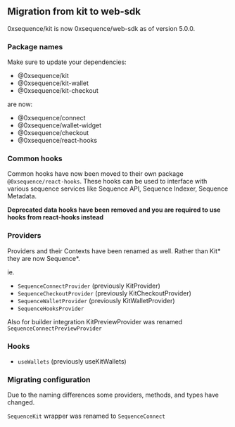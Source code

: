 ## Migration from kit to web-sdk

0xsequence/kit is now 0xsequence/web-sdk as of version 5.0.0.

### Package names

Make sure to update your dependencies:

- @0xsequence/kit
- @0xsequence/kit-wallet
- @0xsequence/kit-checkout

are now:

- @0xsequence/connect
- @0xsequence/wallet-widget
- @0xsequence/checkout
- @0xsequence/react-hooks

### Common hooks

Common hooks have now been moved to their own package `@0xsequence/react-hooks`. These hooks can be used to interface with various sequence services like Sequence API, Sequence Indexer, Sequence Metadata.

**Deprecated data hooks have been removed and you are required to use hooks from react-hooks instead**

### Providers

Providers and their Contexts have been renamed as well. Rather than Kit* they are now Sequence*.

ie.

- `SequenceConnectProvider` (previously KitProvider)
- `SequenceCheckoutProvider` (previously KitCheckoutProvider)
- `SequenceWalletProvider` (previously KitWalletProvider)
- `SequenceHooksProvider`

Also for builder integration KitPreviewProvider was renamed `SequenceConnectPreviewProvider`

### Hooks

- `useWallets` (previously useKitWallets)

### Migrating configuration

Due to the naming differences some providers, methods, and types have changed.

`SequenceKit` wrapper was renamed to `SequenceConnect`
